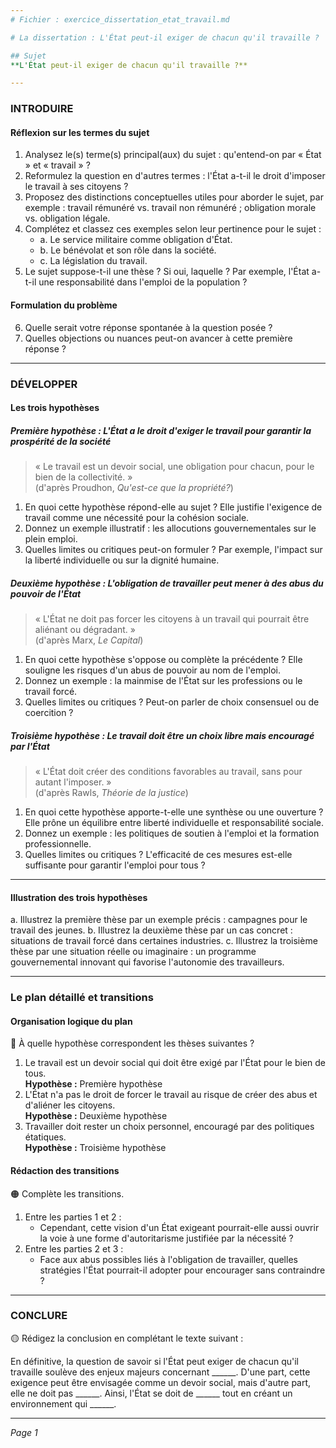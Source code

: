 ```yaml
---
# Fichier : exercice_dissertation_etat_travail.md

# La dissertation : L'État peut-il exiger de chacun qu'il travaille ?

## Sujet
**L'État peut-il exiger de chacun qu'il travaille ?**

---
```


### INTRODUIRE

#### Réflexion sur les termes du sujet

1. Analysez le(s) terme(s) principal(aux) du sujet : qu'entend-on par « État » et « travail » ?
2. Reformulez la question en d'autres termes : l'État a-t-il le droit d'imposer le travail à ses citoyens ?
3. Proposez des distinctions conceptuelles utiles pour aborder le sujet, par exemple : travail rémunéré vs. travail non rémunéré ; obligation morale vs. obligation légale.
4. Complétez et classez ces exemples selon leur pertinence pour le sujet :
   - a. Le service militaire comme obligation d'État.
   - b. Le bénévolat et son rôle dans la société.
   - c. La législation du travail.
5. Le sujet suppose-t-il une thèse ? Si oui, laquelle ? Par exemple, l'État a-t-il une responsabilité dans l'emploi de la population ?

#### Formulation du problème

6. Quelle serait votre réponse spontanée à la question posée ? 
7. Quelles objections ou nuances peut-on avancer à cette première réponse ? 

---

### DÉVELOPPER

#### Les trois hypothèses

##### Première hypothèse : L'État a le droit d'exiger le travail pour garantir la prospérité de la société

> « Le travail est un devoir social, une obligation pour chacun, pour le bien de la collectivité. »  
> (d'après Proudhon, *Qu'est-ce que la propriété?*)

1. En quoi cette hypothèse répond-elle au sujet ? Elle justifie l'exigence de travail comme une nécessité pour la cohésion sociale.
2. Donnez un exemple illustratif : les allocutions gouvernementales sur le plein emploi.
3. Quelles limites ou critiques peut-on formuler ? Par exemple, l'impact sur la liberté individuelle ou sur la dignité humaine.

##### Deuxième hypothèse : L'obligation de travailler peut mener à des abus du pouvoir de l'État

> « L'État ne doit pas forcer les citoyens à un travail qui pourrait être aliénant ou dégradant. »  
> (d'après Marx, *Le Capital*)

1. En quoi cette hypothèse s'oppose ou complète la précédente ? Elle souligne les risques d'un abus de pouvoir au nom de l'emploi.
2. Donnez un exemple : la mainmise de l'État sur les professions ou le travail forcé.
3. Quelles limites ou critiques ? Peut-on parler de choix consensuel ou de coercition ?

##### Troisième hypothèse : Le travail doit être un choix libre mais encouragé par l'État

> « L'État doit créer des conditions favorables au travail, sans pour autant l'imposer. »  
> (d'après Rawls, *Théorie de la justice*)

1. En quoi cette hypothèse apporte-t-elle une synthèse ou une ouverture ? Elle prône un équilibre entre liberté individuelle et responsabilité sociale.
2. Donnez un exemple : les politiques de soutien à l'emploi et la formation professionnelle.
3. Quelles limites ou critiques ? L'efficacité de ces mesures est-elle suffisante pour garantir l'emploi pour tous ?

---

#### Illustration des trois hypothèses

a. Illustrez la première thèse par un exemple précis : campagnes pour le travail des jeunes.
b. Illustrez la deuxième thèse par un cas concret : situations de travail forcé dans certaines industries.
c. Illustrez la troisième thèse par une situation réelle ou imaginaire : un programme gouvernemental innovant qui favorise l'autonomie des travailleurs.

---

### Le plan détaillé et transitions

#### Organisation logique du plan

🔴 À quelle hypothèse correspondent les thèses suivantes ?

1. Le travail est un devoir social qui doit être exigé par l'État pour le bien de tous.  
   **Hypothèse :** Première hypothèse
2. L'État n'a pas le droit de forcer le travail au risque de créer des abus et d'aliéner les citoyens.  
   **Hypothèse :** Deuxième hypothèse
3. Travailler doit rester un choix personnel, encouragé par des politiques étatiques.  
   **Hypothèse :** Troisième hypothèse

#### Rédaction des transitions

🟠 Complète les transitions.

1. Entre les parties 1 et 2 :  
   - Cependant, cette vision d'un État exigeant pourrait-elle aussi ouvrir la voie à une forme d'autoritarisme justifiée par la nécessité ?
2. Entre les parties 2 et 3 :  
   - Face aux abus possibles liés à l'obligation de travailler, quelles stratégies l'État pourrait-il adopter pour encourager sans contraindre ?

---

### CONCLURE

🟡 Rédigez la conclusion en complétant le texte suivant :

En définitive, la question de savoir si l'État peut exiger de chacun qu'il travaille soulève des enjeux majeurs concernant ______. D'une part, cette exigence peut être envisagée comme un devoir social, mais d'autre part, elle ne doit pas ______. Ainsi, l'État se doit de ______ tout en créant un environnement qui ______.

--- 

*Page 1*